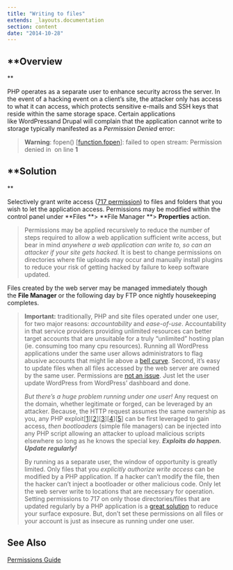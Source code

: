 ```yaml
---
title: "Writing to files"
extends: _layouts.documentation
section: content
date: "2014-10-28"
---
```


## **Overview  
**

PHP operates as a separate user to enhance security across the server. In the event of a hacking event on a client’s site, the attacker only has access to what it can access, which protects sensitive e-mails and SSH keys that reside within the same storage space. Certain applications like WordPressand Drupal will complain that the application cannot write to storage typically manifested as a _Permission Denied_ error:

> **Warning**: fopen(<filename>) \[[function.fopen](/docs/function.fopen)\]: failed to open stream: Permission denied in **<filename>** on line **1**

## **Solution  
**

Selectively grant write access ([717 permission](/docs/guides/permissions-overview/)) to files and folders that you wish to let the application access. Permissions may be modified within the control panel under **Files **\> **File Manager **\> **Properties** action.

> Permissions may be applied recursively to reduce the number of steps required to allow a web application sufficient write access, but bear in mind _anywhere a web application can write to, so can an attacker if your site gets hacked._ It is best to change permissions on directories where file uploads may occur and manually install plugins to reduce your risk of getting hacked by failure to keep software updated.

Files created by the web server may be managed immediately though the **File Manager** or the following day by FTP once nightly housekeeping completes.

> **Important:** traditionally, PHP and site files operated under one user, for two major reasons: _accountability_ and _ease-of-use_. Accountability in that service providers providing unlimited resources can better target accounts that are unsuitable for a truly “unlimited” hosting plan (ie. consuming too many cpu resources). Running all WordPress applications under the same user allows administrators to flag abusive accounts that might lie above a [bell curve](http://en.wikipedia.org/wiki/The_Bell_Curve). Second, it’s easy to update files when all files accessed by the web server are owned by the same user. Permissions are [not an issue](/docs/guides/permissions-overview/ "Permissions overview"). Just let the user update WordPress from WordPress’ dashboard and done.
> 
> _But there’s a huge problem running under one user!_ Any request on the domain, whether legitimate or forged, can be leveraged by an attacker. Because, the HTTP request assumes the same ownership as you, any PHP exploit\[[1](http://www.cvedetails.com/vulnerability-list/vendor_id-74/product_id-128/PHP-PHP.html)\]\[[2](https://cve.mitre.org/cgi-bin/cvekey.cgi?keyword=wordpress)\]\[[3](http://cve.mitre.org/cgi-bin/cvekey.cgi?keyword=drupal)\]\[[4](http://www.cvedetails.com/vulnerability-list/vendor_id-5025/Zend.html)\]\[[5](http://www.cvedetails.com/vulnerability-list/vendor_id-3496/product_id-6129/Joomla-Joomla.html)\] can be first leveraged to gain access, _then bootloaders_ (simple file managers) can be injected into any PHP script allowing an attacker to upload malicious scripts elsewhere so long as he knows the special key. _**Exploits do happen. Update regularly!**_
> 
> By running as a separate user, the window of opportunity is greatly limited. Only files that you _explicitly authorize write access_ can be modified by a PHP application. If a hacker can’t modify the file, then the hacker can’t inject a bootloader or other malicious code. Only let the web server write to locations that are necessary for operation. Setting permissions to 717 on only those directories/files that are updated regularly by a PHP application is a [great solution](/docs/guides/permissions-overview/ "Permissions overview") to reduce your surface exposure. But, don’t set these permissions on all files or your account is just as insecure as running under one user.

## **See Also**

[Permissions Guide](/docs/guides/permissions-overview/ "Permissions Overview")
